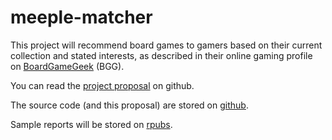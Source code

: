 # meeple-matcher
This project will recommend board games to gamers based on their current collection and stated interests, as described in their online gaming profile on [BoardGameGeek](https://www.boardgamegeek.com) (BGG).

You can read the [project proposal](https://github.com/mikec964/meeple-matcher/blob/master/project_proposal.Rmd) on github.

The source code (and this proposal) are stored on [github](https://github.com/mikec964/meeple-matcher).

Sample reports will be stored on [rpubs](http://rpubs.com/mike3d0g).

